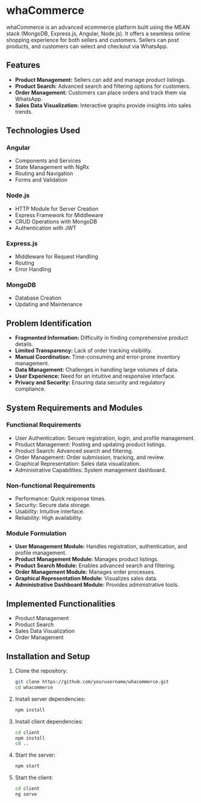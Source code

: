 # whaCommerce

whaCommerce is an advanced ecommerce platform built using the MEAN stack (MongoDB, Express.js, Angular, Node.js). It offers a seamless online shopping experience for both sellers and customers. Sellers can post products, and customers can select and checkout via WhatsApp.

## Features

- **Product Management:** Sellers can add and manage product listings.
- **Product Search:** Advanced search and filtering options for customers.
- **Order Management:** Customers can place orders and track them via WhatsApp.
- **Sales Data Visualization:** Interactive graphs provide insights into sales trends.

## Technologies Used

### Angular
- Components and Services
- State Management with NgRx
- Routing and Navigation
- Forms and Validation

### Node.js
- HTTP Module for Server Creation
- Express Framework for Middleware
- CRUD Operations with MongoDB
- Authentication with JWT

### Express.js
- Middleware for Request Handling
- Routing
- Error Handling

### MongoDB
- Database Creation
- Updating and Maintenance

## Problem Identification

- **Fragmented Information:** Difficulty in finding comprehensive product details.
- **Limited Transparency:** Lack of order tracking visibility.
- **Manual Coordination:** Time-consuming and error-prone inventory management.
- **Data Management:** Challenges in handling large volumes of data.
- **User Experience:** Need for an intuitive and responsive interface.
- **Privacy and Security:** Ensuring data security and regulatory compliance.

## System Requirements and Modules

### Functional Requirements
- User Authentication: Secure registration, login, and profile management.
- Product Management: Posting and updating product listings.
- Product Search: Advanced search and filtering.
- Order Management: Order submission, tracking, and review.
- Graphical Representation: Sales data visualization.
- Administrative Capabilities: System management dashboard.

### Non-functional Requirements
- Performance: Quick response times.
- Security: Secure data storage.
- Usability: Intuitive interface.
- Reliability: High availability.

### Module Formulation
- **User Management Module:** Handles registration, authentication, and profile management.
- **Product Management Module:** Manages product listings.
- **Product Search Module:** Enables advanced search and filtering.
- **Order Management Module:** Manages order processes.
- **Graphical Representation Module:** Visualizes sales data.
- **Administrative Dashboard Module:** Provides administrative tools.

## Implemented Functionalities
- Product Management
- Product Search
- Sales Data Visualization
- Order Management

## Installation and Setup

1. Clone the repository:
   ```bash
   git clone https://github.com/yourusername/whacommerce.git
   cd whacommerce

2. Install server dependencies:
   ```bash
   npm install

3. Install client dependencies:
   ```bash
   cd client
   npm install
   cd ..

4. Start the server:
   ```bash
   npm start

5. Start the client:
   ```bash
   cd client
   ng serve


